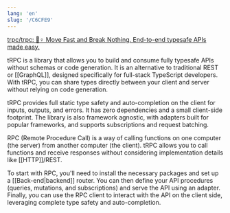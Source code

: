 ```yaml
---
lang: 'en'
slug: '/C6CFE9'
---
```


[trpc/trpc: 🧙♀ Move Fast and Break Nothing. End-to-end typesafe APIs made easy.](https://github.com/trpc/trpc)

tRPC is a library that allows you to build and consume fully typesafe APIs without schemas or code generation. It is an alternative to traditional REST or [[GraphQL]], designed specifically for full-stack TypeScript developers. With tRPC, you can share types directly between your client and server without relying on code generation.

tRPC provides full static type safety and auto-completion on the client for inputs, outputs, and errors. It has zero dependencies and a small client-side footprint. The library is also framework agnostic, with adapters built for popular frameworks, and supports subscriptions and request batching.

RPC (Remote Procedure Call) is a way of calling functions on one computer (the server) from another computer (the client). tRPC allows you to call functions and receive responses without considering implementation details like [[HTTP]]/REST.

To start with RPC, you'll need to install the necessary packages and set up a [[Back-end|backend]] router. You can then define your API procedures (queries, mutations, and subscriptions) and serve the API using an adapter. Finally, you can use the RPC client to interact with the API on the client side, leveraging complete type safety and auto-completion.
